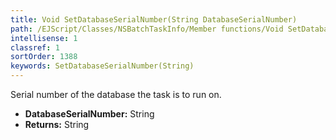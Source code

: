 ```yaml
---
title: Void SetDatabaseSerialNumber(String DatabaseSerialNumber)
path: /EJScript/Classes/NSBatchTaskInfo/Member functions/Void SetDatabaseSerialNumber(String p_0)
intellisense: 1
classref: 1
sortOrder: 1388
keywords: SetDatabaseSerialNumber(String)
---
```



Serial number of the database the task is to run on.



* **DatabaseSerialNumber:** String
* **Returns:** String


